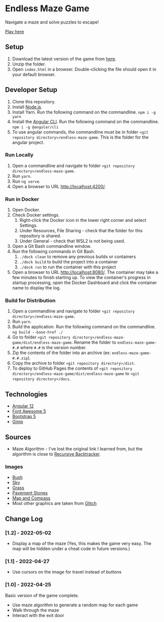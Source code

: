 # Endless Maze Game

Navigate a maze and solve puzzles to escape! 

[Play here](https://m1robyndunstan.github.io/EndlessMazeGame/)

## Setup

1. Download the latest version of the game from [here](https://github.com/m1robyndunstan/EndlessMazeGame/tree/main/dist).
1. Unzip the folder.
1. Open `index.html` in a browser. Double-clicking the file should open it in your default browser.

## Developer Setup

1. Clone this repository.
1. Install [Node.js](https://nodejs.org/en/).
1. Install Yarn. Run the following command on the commandline. `npm i -g yarn`
1. Install the [Angular CLI](https://angular.io/). Run the following command on the commandline. `npm i -g @angular/cli`
1. To use angular commands, the commandline must be in folder `<git repository directory>/endless-maze-game`. This is the folder for the angular project.

### Run Locally

1. Open a commandline and navigate to folder `<git repository directory>/endless-maze-game`.
1. Run `yarn`.
1. Run `ng serve`.
1. Open a browser to URL [http://localhost:4200/](http://localhost:4200/).

### Run in Docker

1. Open Docker.
1. Check Docker settings.
    1. Right-click the Docker icon in the lower right corner and select Settings.
    1. Under Resources, File Sharing - check that the folder for this repository is shared.
    1. Under General - check that WSL2 is not being used.
1. Open a Git Bash commandline window.
1. Run the following commands in Git Bash.
    1. `./dock clean` to remove any previous builds or containers
    1. `./dock build` to build the project into a container
    1. `./dock run` to run the container with this project
1. Open a browser to URL [http://localhost:8080/](http://localhost:8080). The container may take a few minutes to finish starting up. To view the container's progress in startup processing, open the Docker Dashboard and click the container name to display the log.

### Build for Distribution

1. Open a commandline and navigate to folder `<git repository directory>/endless-maze-game`.
1. Run `yarn`.
1. Build the application. Run the following command on the commandline. `ng build --base-href ./`
1. Go to folder `<git repository directory>/endless-maze-game/dist/endless-maze-game`. Rename the folder to `endless-maze-game-#.#` where `#.#` is the version number.
1. Zip the contents of the folder into an archive (ex: `endless-maze-game-#.#.zip`).
1. Copy the archive to folder `<git repository directory>/dist`.
1. To deploy to GitHub Pages the contents of `<git repository directory>/endless-maze-game/dist/endless-maze-game` to `<git repository directory>/docs`.

## Technologies

- [Angular 12](https://angular.io/)
- [Font Awesome 5](https://fontawesome.com/)
- [Bootstrap 5](https://getbootstrap.com/)
- [Gimp](https://www.gimp.org/)

## Sources

- Maze Algorithm - I've lost the original link I learned from, but the algorithm is close to [Recursive Backtracker](https://en.wikipedia.org/wiki/Maze_generation_algorithm#Iterative_implementation).

### Images

- [Bush](https://unsplash.com/photos/zMWfRUiFqq0)
- [Sky](https://unsplash.com/photos/rOAFxjnfRgg)
- [Grass](https://unsplash.com/photos/Y90MI--vSuI)
- [Pavement Stones](https://pixabay.com/photos/stone-pavement-road-gray-stone-3582751/)
- [Map and Compass](https://openclipart.org/detail/179935/map-and-compass)
- Most other graphics are taken from [Glitch](https://www.glitchthegame.com/)

## Change Log

### [1.2] - 2022-05-02

- Display a map of the maze (Yes, this makes the game very easy. The map will be hidden under a cheat code in future versions.)

### [1.1] - 2022-04-27

- Use cursors on the image for travel instead of buttons

### [1.0] - 2022-04-25

Basic version of the game complete.
- Use maze algorithm to generate a random map for each game
- Walk through the maze
- Interact with the exit door

